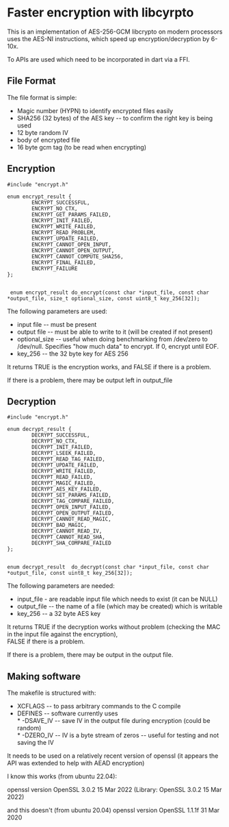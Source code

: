 # Faster encryption with libcyrpto

This is an implementation of AES-256-GCM    libcrypto on modern processors uses the AES-NI instructions, 
which speed up encryption/decryption by 6-10x.

To APIs are used which need to be incorporated in dart via a FFI.

## File Format

The file format is simple:
  * Magic number (HYPN) to identify encrypted files easily
  * SHA256 (32 bytes) of the AES key -- to confirm the right key is being used
  * 12 byte random IV
  * body of encrypted file
  * 16 byte gcm tag (to be read when encrypting)

## Encryption

	#include "encrypt.h"
	
	enum encrypt_result {
	        ENCRYPT_SUCCESSFUL,
	        ENCRYPT_NO_CTX,
	        ENCRYPT_GET_PARAMS_FAILED,
	        ENCRYPT_INIT_FAILED,
	        ENCRYPT_WRITE_FAILED,
	        ENCRYPT_READ_PROBLEM,
	        ENCRYPT_UPDATE_FAILED,
	        ENCRYPT_CANNOT_OPEN_INPUT,
	        ENCRYPT_CANNOT_OPEN_OUTPUT,
	        ENCRYPT_CANNOT_COMPUTE_SHA256,
	        ENCRYPT_FINAL_FAILED,
	        ENCRYPT_FAILURE  
	};
	
	
	 enum encrypt_result do_encrypt(const char *input_file, const char *output_file, size_t optional_size, const uint8_t key_256[32]);
	
The following parameters are used:  
  
  * input file  -- must be present
  * output file -- must be able to write to it (will be created if not present)
  * optional_size -- useful when doing benchmarking from /dev/zero to /dev/null.    Specifies "how much data" to encrypt.    If 0, encrypt until EOF.
  * key_256 -- the 32 byte key for AES 256

It returns TRUE is the encryption works, and FALSE if there is a problem.

If there is a problem, there may be output left in output_file

## Decryption

	#include "encrypt.h"
	
	enum decrypt_result {
	        DECRYPT_SUCCESSFUL,
	        DECRYPT_NO_CTX,
	        DECRYPT_INIT_FAILED,
	        DECRYPT_LSEEK_FAILED,
	        DECRYPT_READ_TAG_FAILED,
	        DECRYPT_UPDATE_FAILED,
	        DECRYPT_WRITE_FAILED,   
	        DECRYPT_READ_FAILED,
	        DECRYPT_MAGIC_FAILED,
	        DECRYPT_AES_KEY_FAILED,
	        DECRYPT_SET_PARAMS_FAILED,
	        DECRYPT_TAG_COMPARE_FAILED,
	        DECRYPT_OPEN_INPUT_FAILED,
	        DECRYPT_OPEN_OUTPUT_FAILED,
	        DECRYPT_CANNOT_READ_MAGIC,
	        DECRYPT_BAD_MAGIC,
	        DECRYPT_CANNOT_READ_IV,
	        DECRYPT_CANNOT_READ_SHA,
	        DECRYPT_SHA_COMPARE_FAILED
	};
	
	
	enum decrypt_result  do_decrypt(const char *input_file, const char *output_file, const uint8_t key_256[32]);
	
The following parameters are needed:  

  * input_file - are readable input file which needs to exist (it can be NULL)
  * output_file -- the name of a file (which may be created) which is writable
  * key_256 -- a 32 byte AES key

It returns TRUE if the decryption works without problem (checking the MAC in the input file against the encryption),   
FALSE if there is a problem.

If there is a problem, there may be output in the output file.




## Making software

The makefile is structured with:

  * XCFLAGS -- to pass arbitrary commands to the C compile
  * DEFINES -- software currently uses  
        * -DSAVE_IV -- save IV in the output file during encryption (could be random)  
        * -DZERO_IV -- IV is a byte stream of zeros -- useful for testing and not saving the IV


It needs to be used on a relatively recent version of openssl (it appears the API was extended to help with AEAD encryption)

I know this works (from ubuntu 22.04):  


openssl version
OpenSSL 3.0.2 15 Mar 2022 (Library: OpenSSL 3.0.2 15 Mar 2022)

and this doesn't (from ubuntu 20.04)
openssl version
OpenSSL 1.1.1f  31 Mar 2020



